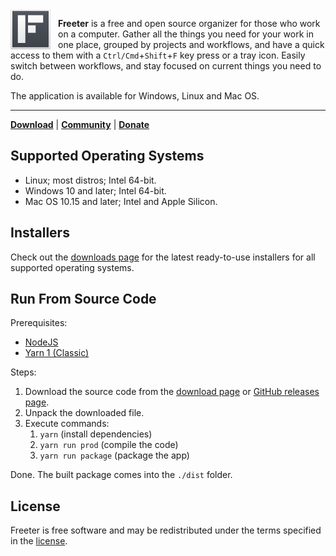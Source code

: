 <img src="https://raw.githubusercontent.com/FreeterApp/Freeter/master/resources/linux/freeter-icons/256x256.png" align="left" style="margin-right: 12px; width: 64px; height: 64px"/>

**Freeter** is a free and open source organizer for those who work on a computer. Gather all the things you need for your work in one place, grouped by projects and workflows, and have a quick access to them with a `Ctrl/Cmd`+`Shift`+`F` key press or a tray icon. Easily switch between workflows, and stay focused on current things you need to do.

The application is available for Windows, Linux and Mac OS.

---

[**Download**][download] | [**Community**][community] | [**Donate**][donate]

## Supported Operating Systems

- Linux; most distros; Intel 64-bit.
- Windows 10 and later; Intel 64-bit.
- Mac OS 10.15 and later; Intel and Apple Silicon.

## Installers

Check out the [downloads page][download] for the latest ready-to-use installers for all supported operating systems.

## Run From Source Code

Prerequisites:
- [NodeJS](https://nodejs.org/en)
- [Yarn 1 (Classic)](https://classic.yarnpkg.com/lang/en/)

Steps:
1. Download the source code from the [download page][download] or [GitHub releases page](https://github.com/FreeterApp/Freeter/releases).
2. Unpack the downloaded file.
3. Execute commands:
    1. `yarn` (install dependencies)
    2. `yarn run prod` (compile the code)
    3. `yarn run package` (package the app)

Done. The built package comes into the `./dist` folder.

## License

Freeter is free software and may be redistributed under the terms specified in the [license].

[download]: https://freeter.io/v2/download
[community]: https://community.freeter.io/
[donate]: https://freeter.io/v2/sponsor
[license]: https://github.com/FreeterApp/Freeter/blob/master/COPYING
